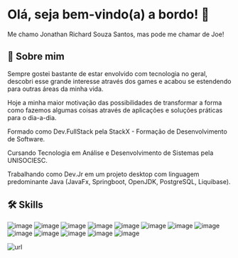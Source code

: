 
# Olá, seja bem-vindo(a) a bordo! 👋

Me chamo Jonathan Richard Souza Santos, mas pode me chamar de Joe!



## 🚀 Sobre mim

Sempre gostei bastante de estar envolvido com tecnologia no geral, descobri esse grande interesse através dos games e acabou se estendendo para outras áreas da minha vida.

Hoje a minha maior motivação das possibilidades de transformar a forma como fazemos algumas coisas
através de aplicações e soluções práticas para o dia-a-dia.

Formado como Dev.FullStack pela StackX - Formação de Desenvolvimento de Software.  

Cursando Tecnologia em Análise e Desenvolvimento de Sistemas pela UNISOCIESC.

Trabalhando como Dev.Jr em um projeto desktop com linguagem predominante Java (JavaFx, Springboot, OpenJDK, PostgreSQL, Liquibase).

## 🛠 Skills

![image](https://img.shields.io/badge/JavaScript-323330?style=for-the-badge&logo=javascript&logoColor=F7DF1E)
![image](https://img.shields.io/badge/CSS3-1572B6?style=for-the-badge&logo=css3&logoColor=white)
![image](https://img.shields.io/badge/OpenJDK-ED8B00?style=for-the-badge&logo=openjdk&logoColor=white)
![image](https://img.shields.io/badge/json-5E5C5C?style=for-the-badge&logo=json&logoColor=white)
![image](https://img.shields.io/badge/Eclipse-2C2255?style=for-the-badge&logo=eclipse&logoColor=white)
![image](https://img.shields.io/badge/VSCode-0078D4?style=for-the-badge&logo=visual%20studio%20code&logoColor=white)
![image](https://img.shields.io/badge/IntelliJ_IDEA-000000.svg?style=for-the-badge&logo=intellij-idea&logoColor=white)
![image](https://img.shields.io/badge/Spring-6DB33F?style=for-the-badge&logo=spring&logoColor=white)
![image](https://img.shields.io/badge/Spring_Boot-F2F4F9?style=for-the-badge&logo=spring-boot)
![image](https://img.shields.io/badge/React-20232A?style=for-the-badge&logo=react&logoColor=61DAFB)
![image](https://img.shields.io/badge/Vue.js-35495E?style=for-the-badge&logo=vuedotjs&logoColor=4FC08D)
![image](https://img.shields.io/badge/AngularJS-E23237?style=for-the-badge&logo=angularjs&logoColor=white)
![image](https://img.shields.io/badge/PostgreSQL-316192?style=for-the-badge&logo=postgresql&logoColor=white)


![url](https://github-readme-stats.vercel.app/api?username=jonathanrichardss)

